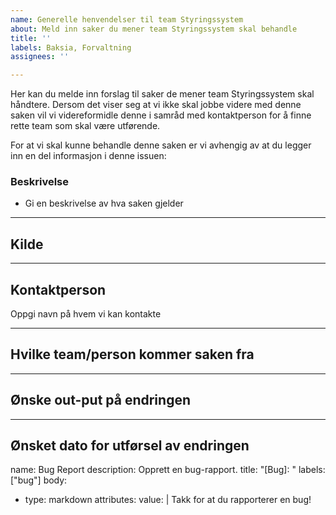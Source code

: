 ```yaml
---
name: Generelle henvendelser til team Styringssystem
about: Meld inn saker du mener team Styringssystem skal behandle
title: ''
labels: Baksia, Forvaltning
assignees: ''

---
```


Her kan du melde inn forslag til saker de mener team Styringssystem skal håndtere. Dersom det viser seg at vi ikke skal jobbe videre med denne saken vil vi videreformidle denne i samråd med kontaktperson for å finne rette team som skal være utførende.

For at vi skal kunne behandle denne saken er vi avhengig av at du legger inn en del informasjon i denne issuen:

### Beskrivelse
- Gi en beskrivelse av hva saken gjelder

_______________________________________________________________________________________________________________

## Kilde
_______________________________________________________________________________________________________________

## Kontaktperson
Oppgi navn på hvem vi kan kontakte
_______________________________________________________________________________________________________________

## Hvilke team/person kommer saken fra
_______________________________________________________________________________________________________________

## Ønske out-put på endringen
_______________________________________________________________________________________________________________

## Ønsket dato for utførsel av endringen

name: Bug Report
description: Opprett en bug-rapport.
title: "[Bug]: "
labels: ["bug"]
body:
  - type: markdown
    attributes:
      value: |
        Takk for at du rapporterer en bug!

